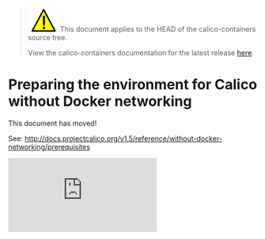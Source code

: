 <!--- master only -->
> ![warning](../../images/warning.png) This document applies to the HEAD of the calico-containers source tree.
>
> View the calico-containers documentation for the latest release [here](https://github.com/projectcalico/calico-containers/blob/v0.23.0/README.md).
<!--- else
> You are viewing the calico-containers documentation for release **release**.
<!--- end of master only -->

# Preparing the environment for Calico without Docker networking

This document has moved!

See: http://docs.projectcalico.org/v1.5/reference/without-docker-networking/prerequisites

[![Analytics](https://calico-ga-beacon.appspot.com/UA-52125893-3/calico-containers/docs/calico-with-docker/without-docker-networking/ManualSetup.md?pixel)](https://github.com/igrigorik/ga-beacon)
